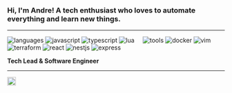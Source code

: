 

### Hi, I'm Andre! A tech enthusiast who loves to automate everything and learn new things.

----

![languages](https://img.shields.io/static/v1?label=&message=languages:&color=111&style=flat-square)
![javascript](https://img.shields.io/static/v1?logo=javascript&label=&message=javascript&color=36465D&logoColor=AAA&style=flat-square)
![typescript](https://img.shields.io/static/v1?logo=typescript&label=&message=typescript&color=36465D&logoColor=AAA&style=flat-square)
![lua](https://img.shields.io/static/v1?logo=lua&label=&message=lua&color=36465D&logoColor=AAA&style=flat-square)
&nbsp;&nbsp;&nbsp;
![tools](https://img.shields.io/static/v1?label=&message=tools:&color=111&style=flat-square)
![docker](https://img.shields.io/static/v1?logo=docker&label=&message=docker&color=36465D&logoColor=AAA&style=flat-square)
![vim](https://img.shields.io/static/v1?logo=vim&label=&message=vim&color=36465D&logoColor=AAA&style=flat-square)
![terraform](https://img.shields.io/static/v1?logo=terraform&label=&message=terraform&color=36465D&logoColor=AAA&style=flat-square)
![react](https://img.shields.io/static/v1?logo=react&label=&message=react&color=36465D&logoColor=AAA&style=flat-square)
![nestjs](https://img.shields.io/static/v1?logo=nestjs&label=&message=nestjs&color=36465D&logoColor=AAA&style=flat-square)
![express](https://img.shields.io/static/v1?logo=express&label=&message=express&color=36465D&logoColor=AAA&style=flat-square)
&nbsp;&nbsp;&nbsp;

**Tech Lead & Software Engineer**

----

<a href="https://linkedin.com/in/andrepaxiega">
  <img align="left" alt="Andre's LinkedIn" width="20px" src="https://simpleicons.now.sh/linkedin/495f7e" />
</a>
